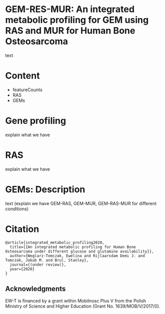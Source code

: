 # GEM-RES-MUR: An integrated metabolic profiling for GEM using RAS and MUR for Human Bone Osteosarcoma
text

# Content
- featureCounts
- RAS
- GEMs

# Gene profiling
explain what we have

# RAS
explain what we have

# GEMs: Description
text (explain we have GEM-RAS, GEM-MUR, GEM-RAS-MUR for different conditions)

# Citation
```
@article{integrated_metabolic_profiling2020,
  title={{An integrated metabolic profiling for Human Bone Osteosarcoma under different glucose and glutamine availability}},
  author={Weglarz-Tomczak, Ewelina and Rijlaarsdam Demi J. and Tomczak, Jakub M. and Brul, Stanley},
  journal={(under review)},
  year={2020}
}
```

## Acknowledgments
EW-T is financed by a grant within Mobilnosc Plus V from the Polish Ministry of Science and Higher Education (Grant No. 1639/MOB/V/2017/0).
